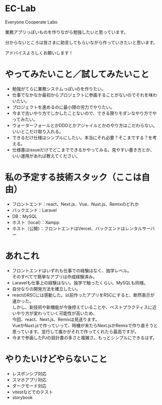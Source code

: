 # EC-Lab

Everyone Cooperate Labo

業務アプリっぽいものを作りながら勉強したいと思っています。

分からないところは皆さまに助言してもらいながら作っていきたいと思います。

アドバイスよろしくお願いします！


# やってみたいこと／試してみたいこと
- 勉強がてらに業務システムっぽいのを作りたい。
- 仕事でなかなか最初からプロジェクトに参画することがないのでそれを味わいたい。
- プロジェクトを進めるのに最小限の労力でやりたい。
- 今まで古いやり方でしかしたことないので、できる限りモダンなやり方でやってみたい。
- ウォーターフォールとかDDDとかアジャイルとかのやり方はこだわらない。いいとこだけ取り入れる。
- できるだけ仕様はシンプルにしたい。本当にそれ必要？そこまでする？を考える。
- 仕様書はissueだけでどこまでできるかやってみる。見やすい書き方とか、いい運用があれば教えてください。

# 私の予定する技術スタック（ここは自由）
- フロントエンド：react、Next.js、Vue、Nuxt.js、Remixのどれか
- バックエンド：Laravel
- DB：MySQL
- ホスト（local）：Xampp
- ホスト（公開）：フロントエンドはVercel、バックエンドはレンタルサーバー

# あれこれ
- フロントエンドはいずれも仕事での経験はなく、独学レベル。<br>
そのすべてで簡単なアプリは作成経験済み。
- Laravelも仕事上の経験はない。独学で触ったくらい。MySQLも同様。
- 自分なりの開発方法を確立したい。
- reactのRSCには感動した。以前作ったアプリをRSCにすると、断然表示が速かった。<br>
しかし、新技術や新機能が今後控えていることや、ベストプラクティスに近いやり方が変わっていく可能性が高いため、<br>
今回、react、Next.js、Remixは見送ります。<br>
VueかNuxt.jsで作っていって、時機が来たらNext.jsかRemixで作り直そうと思っています。並行して誰かがそれで作ってくれたら最高ですが。
- 今まで参画したPJの設計書の多さと複雑さ。もっとシンプルにできるはず。

# やりたいけどやらないこと
- レスポンシブ対応
- スマホアプリ対応
- ダークモード対応
- vitestなどでのテスト
- storybook